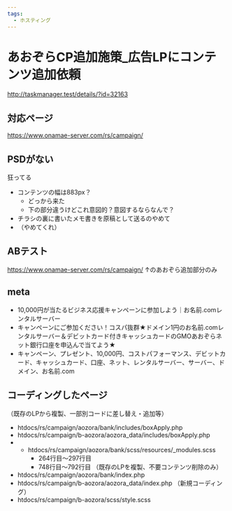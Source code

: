 ```yaml
---
tags:
  - ホスティング
---
```

# あおぞらCP追加施策_広告LPにコンテンツ追加依頼

http://taskmanager.test/details/?id=32163

## 対応ページ
https://www.onamae-server.com/rs/campaign/

## PSDがない
狂ってる
- コンテンツの幅は883px？
	- どっから来た
	- 下の部分違うけどこれ意図的？意図するならなんで？
- チラシの裏に書いたメモ書きを原稿として送るのやめて
- （やめてくれ）

## ABテスト
https://www.onamae-server.com/rs/campaign/
↑のあおぞら追加部分のみ


## meta
- 10,000円が当たるビジネス応援キャンペーンに参加しよう｜お名前.comレンタルサーバー
- キャンペーンにご参加ください！コスパ抜群★ドメイン1円のお名前.comレンタルサーバー＆デビットカード付きキャッシュカードのGMOあおぞらネット銀行口座を申込んで当てよう★
- キャンペーン、プレゼント、10,000円、コストパフォーマンス、デビットカード、キャッシュカード、口座、ネット、レンタルサーバー、サーバー、ドメイン、お名前.com

## コーディングしたページ
（既存のLPから複製、一部別コードに差し替え・追加等）
- htdocs/rs/campaign/aozora/bank/includes/boxApply.php
- htdocs/rs/campaign/b-aozora/aozora_data/includes/boxApply.php
- - htdocs/rs/campaign/aozora/bank/scss/resources/_modules.scss
	- 264行目〜297行目
	- 748行目〜792行目
（既存のLPを複製、不要コンテンツ削除のみ）
- htdocs/rs/campaign/aozora/bank/index.php
- htdocs/rs/campaign/b-aozora/aozora_data/index.php
（新規コーディング）
- htdocs/rs/campaign/b-aozora/scss/style.scss
